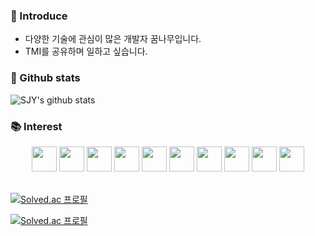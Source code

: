 ### 🌴 Introduce
- 다양한 기술에 관심이 많은 개발자 꿈나무입니다.
- TMI를 공유하며 일하고 싶습니다.

### 🏅 Github stats

![SJY's github stats](https://github-readme-stats.vercel.app/api?username=ebbunnim&show_icons=true&count_private=true)

### 📚 Interest

<div align=center>
<image src="https://user-images.githubusercontent.com/46434838/105971982-79ec7080-60ce-11eb-82f5-f49f193efe72.jpg" height="40">
<image src="https://user-images.githubusercontent.com/46434838/105970897-37766400-60cd-11eb-9416-b684dffcb1b4.png" height="40">
<image src="https://user-images.githubusercontent.com/46434838/105970810-1ca3ef80-60cd-11eb-83d0-2c12e40807d6.png" height="40">
<image src="https://user-images.githubusercontent.com/46434838/105970856-2cbbcf00-60cd-11eb-8647-ee28e1df6bde.png" height="40">
<image src="https://user-images.githubusercontent.com/46434838/105972207-ba4bee80-60ce-11eb-9580-c73f2706eeab.png" height="40">
<image src="https://user-images.githubusercontent.com/46434838/105970607-e6ff0680-60cc-11eb-9983-6820ef17ad07.jpg" height="40">
<image src="https://user-images.githubusercontent.com/46434838/105970731-0a29b600-60cd-11eb-9f8b-8073d4c990b1.png" height="40">
<image src="https://user-images.githubusercontent.com/46434838/105972349-e10a2500-60ce-11eb-86e7-5e9ab0c4df4c.png" height="40">
<image src="https://user-images.githubusercontent.com/46434838/105970771-13b31e00-60cd-11eb-9f37-75117026e902.png" height="40">
<image src="https://user-images.githubusercontent.com/46434838/105970981-507f1500-60cd-11eb-9c6c-1a297d2ca85b.jpg" height="40">
 </div>

</br>

[![Solved.ac
프로필](http://mazassumnida.wtf/api/mini/generate_badge?boj=ebbunnim)](https://github.com/mazassumnida/mazassumnida)


[![Solved.ac
프로필](http://mazassumnida.wtf/api/v2/generate_badge?boj=ebbunnim)](https://solved.ac/ebbunnim)


<!---
df

[![Solved.ac
프로필](http://mazassumnida.wtf/api/generate_badge?boj=ebbunnim)](https://solved.ac/profile/ebbunnim)


<br><br>

<p align="center"><img align="center" height="15" src="http://mazassumnida.wtf/api/mini/generate_badge?boj=ebbunnim&show_icons=true" alt="sjy" /><p/>
<p align="center"><img align="center" height="15" src="http://mazassumnida.wtf/api/mini/generate_badge?boj=ebbunnim&show_icons=true" alt="sjy" /><p/>

<p align="left"><img align="center" width="350" src="http://mazassumnida.wtf/api/generate_badge?boj=ebbunnim" />&nbsp;
&nbsp;<p/>

<p align="left"><img align="center" width="350" src="http://mazassumnida.wtf/api/generate_badge?boj=ebbunnim" />&nbsp;
&nbsp;<p/>

<p align="center"><img align="center" height="15" src="http://@@@" alt="sjy" /><p/>



[![Solved.ac
프로필](http://mazassumnida.wtf/api/v2/generate_badge?boj=ebbunnim)](https://solved.ac/profile/ebbunnim)
--->

